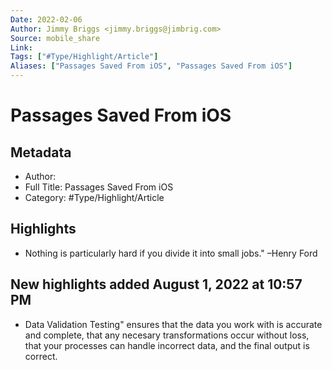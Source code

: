 ```yaml
---
Date: 2022-02-06
Author: Jimmy Briggs <jimmy.briggs@jimbrig.com>
Source: mobile_share
Link: 
Tags: ["#Type/Highlight/Article"]
Aliases: ["Passages Saved From iOS", "Passages Saved From iOS"]
---
```

# Passages Saved From iOS

## Metadata
- Author: 
- Full Title: Passages Saved From iOS
- Category: #Type/Highlight/Article

## Highlights
- Nothing is particularly hard if you divide it into small jobs." –Henry Ford
## New highlights added August 1, 2022 at 10:57 PM
- Data Validation Testing" ensures that the data you work with is accurate and complete, that any necesary transformations occur without loss, that your processes can handle incorrect data, and the final output is correct.
